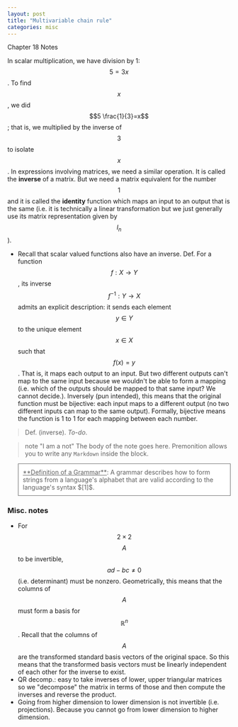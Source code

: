 ```yaml
---
layout: post
title: "Multivariable chain rule"
categories: misc
---
```



Chapter 18 Notes 

In scalar multiplication, we have division by 1: $$5=3x$$. To find $$x$$, we did $$5 \frac{1}{3}=x$$; that is, we multiplied by the inverse of $$3$$ to isolate $$x$$. In expressions involving matrices, we need a similar operation. It is called the **inverse** of a matrix. But we need a matrix equivalent for the number $$1$$ and it is called the **identity** function which maps an input to an output that is the same (i.e. it is technically a linear transformation but we just generally use its matrix representation given by $$I_n$$). 
- Recall that scalar valued functions also have an inverse. Def. For a function $$f: X \rightarrow Y$$, its inverse $$f^{-1}: Y \rightarrow X$$ admits an explicit description: it sends each element $$y \in Y$$ to the unique element $$x \in X$$ such that $$f(x)=y$$. That is, it maps each output to an input. But two different outputs can't map to the same input because we wouldn't be able to form a mapping (i.e. which of the outputs should be mapped to that same input? We cannot decide.). Inversely (pun intended), this means that the original function must be bijective: each input maps to a different output (no two different inputs can map to the same output). Formally, bijective means the function is 1 to 1 for each mapping between each number. 

> Def. (inverse). *To-do*. 

> note "I am a not"
> The body of the note goes here. Premonition allows you to write any `Markdown` inside the block. 


<blockquote style="border: 0.9px solid rgb(102, 102, 102); padding: 10px; background-color: rgb(255, 255, 255);">
  <markdown>
  <u>**Definition of a Grammar**</u>:
   A grammar describes how to form strings from a language's alphabet that are valid according to the language's syntax $[1]$.  
  </markdown> 
</blockquote>

### Misc. notes 
- For  $$2 \times 2$$ $$A$$ to be invertible, $$ad-bc \neq 0$$ (i.e. determinant) must be nonzero. Geometrically, this means that the columns of $$A$$ must form a basis for $$\mathbb{R}^n$$. Recall that the columns of $$A$$ are the transformed standard basis vectors of the original space. So this means that the transformed basis vectors must be linearly independent of each other for the inverse to exist. 
- QR decomp.: easy to take inverses of lower, upper triangular matrices so we "decompose" the matrix in terms of those and then compute the inverses and reverse the product.  
- Going from higher dimension to lower dimension is not invertible (i.e. projections). Because you cannot go from lower dimension to higher dimension. 

